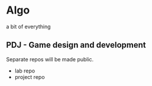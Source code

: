 # Algo
a bit of everything
  
  
## PDJ - Game design and development 

Separate repos will be made public.
+ lab repo
+ project repo
